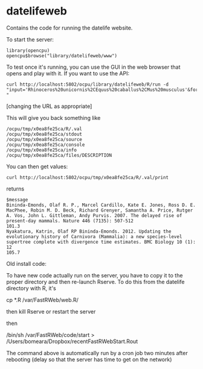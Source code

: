 # datelifeweb
Contains the code for running the datelife website.

To start the server:

```
library(opencpu)
opencpu$browse("library/datelifeweb/www")
```

To test once it's running, you can use the GUI in the web browser that opens and play with it. If you want to use the API:

```
curl http://localhost:5802/ocpu/library/datelifeweb/R/run -d "input='Rhinoceros%20unicornis%2CEquus%20caballus%2CMus%20musculus'&format='mrca' "
```

[changing the URL as appropriate]

This will give you back something like
```
/ocpu/tmp/x0ea8fe25ca/R/.val
/ocpu/tmp/x0ea8fe25ca/stdout
/ocpu/tmp/x0ea8fe25ca/source
/ocpu/tmp/x0ea8fe25ca/console
/ocpu/tmp/x0ea8fe25ca/info
/ocpu/tmp/x0ea8fe25ca/files/DESCRIPTION
```

You can then get values:

```
curl http://localhost:5802/ocpu/tmp/x0ea8fe25ca/R/.val/print
```

returns
```
$message
Bininda-Emonds, Olaf R. P., Marcel Cardillo, Kate E. Jones, Ross D. E. MacPhee, Robin M. D. Beck, Richard Grenyer, Samantha A. Price, Rutger A. Vos, John L. Gittleman, Andy Purvis. 2007. The delayed rise of present-day mammals. Nature 446 (7135): 507-512
101.3
Nyakatura, Katrin, Olaf RP Bininda-Emonds. 2012. Updating the evolutionary history of Carnivora (Mammalia): a new species-level supertree complete with divergence time estimates. BMC Biology 10 (1): 12
105.7
```


Old install code:

To have new code actually run on the server, you have to copy it to the proper directory and then re-launch Rserve. To do this from the datelife directory with R, it's

cp *.R /var/FastRWeb/web.R/

then kill Rserve or restart the server

then

/bin/sh /var/FastRWeb/code/start > /Users/bomeara/Dropbox/recentFastRWebStart.Rout

The command above is automatically run by a cron job two minutes after rebooting (delay so that the server has time to get on the network)
